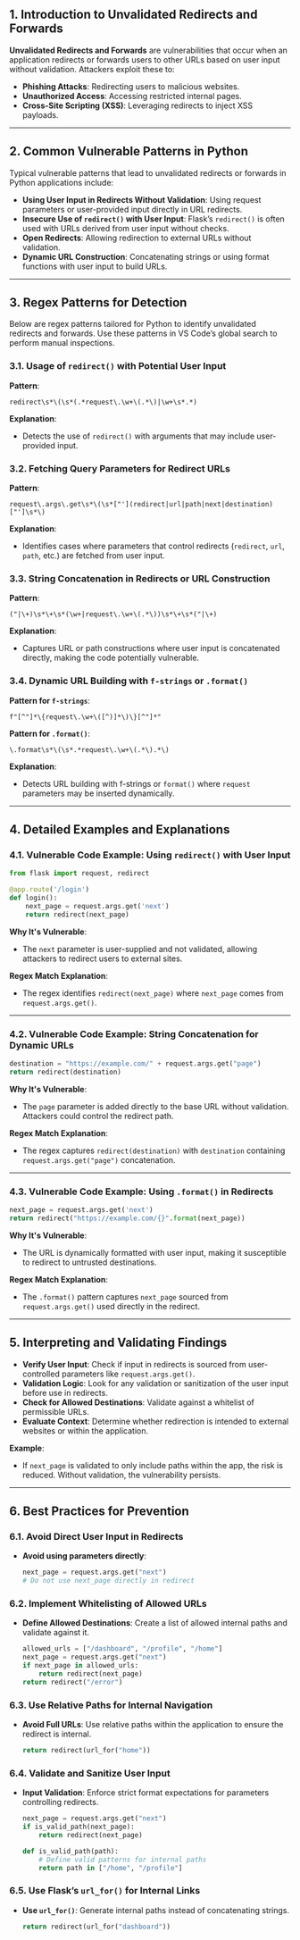 ## **1. Introduction to Unvalidated Redirects and Forwards**

**Unvalidated Redirects and Forwards** are vulnerabilities that occur when an application redirects or forwards users to other URLs based on user input without validation. Attackers exploit these to:

- **Phishing Attacks**: Redirecting users to malicious websites.
- **Unauthorized Access**: Accessing restricted internal pages.
- **Cross-Site Scripting (XSS)**: Leveraging redirects to inject XSS payloads.

---

<a name="vulnerable-patterns"></a>
## **2. Common Vulnerable Patterns in Python**

Typical vulnerable patterns that lead to unvalidated redirects or forwards in Python applications include:

- **Using User Input in Redirects Without Validation**: Using request parameters or user-provided input directly in URL redirects.
- **Insecure Use of `redirect()` with User Input**: Flask’s `redirect()` is often used with URLs derived from user input without checks.
- **Open Redirects**: Allowing redirection to external URLs without validation.
- **Dynamic URL Construction**: Concatenating strings or using format functions with user input to build URLs.

---

<a name="regex-patterns"></a>
## **3. Regex Patterns for Detection**

Below are regex patterns tailored for Python to identify unvalidated redirects and forwards. Use these patterns in VS Code’s global search to perform manual inspections.

### **3.1. Usage of `redirect()` with Potential User Input**

**Pattern**:

```regex
redirect\s*\(\s*(.*request\.\w+\(.*\)|\w+\s*.*)
```

**Explanation**:
- Detects the use of `redirect()` with arguments that may include user-provided input.

### **3.2. Fetching Query Parameters for Redirect URLs**

**Pattern**:

```regex
request\.args\.get\s*\(\s*["'](redirect|url|path|next|destination)["']\s*\)
```

**Explanation**:
- Identifies cases where parameters that control redirects (`redirect`, `url`, `path`, etc.) are fetched from user input.

### **3.3. String Concatenation in Redirects or URL Construction**

**Pattern**:

```regex
("|\+)\s*\+\s*(\w+|request\.\w+\(.*\))\s*\+\s*("|\+)
```

**Explanation**:
- Captures URL or path constructions where user input is concatenated directly, making the code potentially vulnerable.

### **3.4. Dynamic URL Building with `f-strings` or `.format()`**

**Pattern for `f-strings`**:

```regex
f"[^"]*\{request\.\w+\([^)]*\)\}[^"]*"
```

**Pattern for `.format()`**:

```regex
\.format\s*\(\s*.*request\.\w+\(.*\).*\)
```

**Explanation**:
- Detects URL building with f-strings or `format()` where `request` parameters may be inserted dynamically.

---

<a name="examples"></a>
## **4. Detailed Examples and Explanations**

### **4.1. Vulnerable Code Example: Using `redirect()` with User Input**

```python
from flask import request, redirect

@app.route('/login')
def login():
    next_page = request.args.get('next')
    return redirect(next_page)
```

**Why It's Vulnerable**:
- The `next` parameter is user-supplied and not validated, allowing attackers to redirect users to external sites.

**Regex Match Explanation**:
- The regex identifies `redirect(next_page)` where `next_page` comes from `request.args.get()`.

---

### **4.2. Vulnerable Code Example: String Concatenation for Dynamic URLs**

```python
destination = "https://example.com/" + request.args.get("page")
return redirect(destination)
```

**Why It's Vulnerable**:
- The `page` parameter is added directly to the base URL without validation. Attackers could control the redirect path.

**Regex Match Explanation**:
- The regex captures `redirect(destination)` with `destination` containing `request.args.get("page")` concatenation.

---

### **4.3. Vulnerable Code Example: Using `.format()` in Redirects**

```python
next_page = request.args.get('next')
return redirect("https://example.com/{}".format(next_page))
```

**Why It's Vulnerable**:
- The URL is dynamically formatted with user input, making it susceptible to redirect to untrusted destinations.

**Regex Match Explanation**:
- The `.format()` pattern captures `next_page` sourced from `request.args.get()` used directly in the redirect.

---

<a name="interpreting-findings"></a>
## **5. Interpreting and Validating Findings**

- **Verify User Input**: Check if input in redirects is sourced from user-controlled parameters like `request.args.get()`.
- **Validation Logic**: Look for any validation or sanitization of the user input before use in redirects.
- **Check for Allowed Destinations**: Validate against a whitelist of permissible URLs.
- **Evaluate Context**: Determine whether redirection is intended to external websites or within the application.

**Example**:
- If `next_page` is validated to only include paths within the app, the risk is reduced. Without validation, the vulnerability persists.

---

<a name="prevention"></a>
## **6. Best Practices for Prevention**

### **6.1. Avoid Direct User Input in Redirects**

- **Avoid using parameters directly**:
  
  ```python
  next_page = request.args.get("next")
  # Do not use next_page directly in redirect
  ```

### **6.2. Implement Whitelisting of Allowed URLs**

- **Define Allowed Destinations**: Create a list of allowed internal paths and validate against it.

  ```python
  allowed_urls = ["/dashboard", "/profile", "/home"]
  next_page = request.args.get("next")
  if next_page in allowed_urls:
      return redirect(next_page)
  return redirect("/error")
  ```

### **6.3. Use Relative Paths for Internal Navigation**

- **Avoid Full URLs**: Use relative paths within the application to ensure the redirect is internal.

  ```python
  return redirect(url_for("home"))
  ```

### **6.4. Validate and Sanitize User Input**

- **Input Validation**: Enforce strict format expectations for parameters controlling redirects.

  ```python
  next_page = request.args.get("next")
  if is_valid_path(next_page):
      return redirect(next_page)
  ```

  ```python
  def is_valid_path(path):
      # Define valid patterns for internal paths
      return path in ["/home", "/profile"]
  ```

### **6.5. Use Flask’s `url_for()` for Internal Links**

- **Use `url_for()`**: Generate internal paths instead of concatenating strings.

  ```python
  return redirect(url_for("dashboard"))
  ```